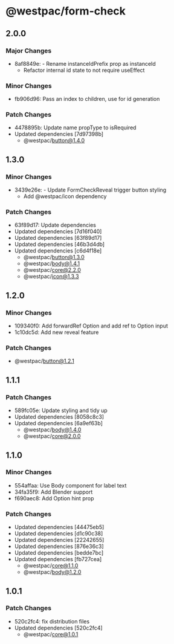 # @westpac/form-check

## 2.0.0

### Major Changes

- 8af8849e: - Rename instanceIdPrefix prop as instanceId
  - Refactor internal id state to not require useEffect

### Minor Changes

- fb906d96: Pass an index to children, use for id generation

### Patch Changes

- 4478895b: Update name propType to isRequired
- Updated dependencies [7d97398b]
  - @westpac/button@1.4.0

## 1.3.0

### Minor Changes

- 3439e26e: - Update FormCheckReveal trigger button styling
  - Add @westpac/icon dependency

### Patch Changes

- 63f89d17: Update dependencies
- Updated dependencies [7d16f040]
- Updated dependencies [63f89d17]
- Updated dependencies [46b3d4db]
- Updated dependencies [c6d4f18e]
  - @westpac/button@1.3.0
  - @westpac/body@1.4.1
  - @westpac/core@2.2.0
  - @westpac/icon@1.3.3

## 1.2.0

### Minor Changes

- 109340f0: Add forwardRef Option and add ref to Option input
- 1c10dc5d: Add new reveal feature

### Patch Changes

- @westpac/button@1.2.1

## 1.1.1

### Patch Changes

- 589fc05e: Update styling and tidy up
- Updated dependencies [8058c8c3]
- Updated dependencies [6a9ef63b]
  - @westpac/body@1.4.0
  - @westpac/core@2.0.0

## 1.1.0

### Minor Changes

- 554affaa: Use Body component for label text
- 34fa35f9: Add Blender support
- f690aec8: Add Option hint prop

### Patch Changes

- Updated dependencies [44475eb5]
- Updated dependencies [d1c90c38]
- Updated dependencies [22242655]
- Updated dependencies [876e36c3]
- Updated dependencies [bedde7bc]
- Updated dependencies [fb727cea]
  - @westpac/core@1.1.0
  - @westpac/body@1.2.0

## 1.0.1

### Patch Changes

- 520c2fc4: fix distribution files
- Updated dependencies [520c2fc4]
  - @westpac/core@1.0.1
